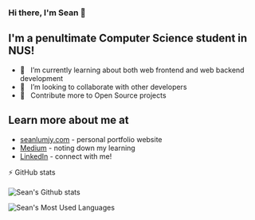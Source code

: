 ### Hi there, I'm Sean 👋

## I'm a penultimate Computer Science student in NUS!

- 🌱 &nbsp;&nbsp;I’m currently learning about both web frontend and web backend development
- 🔭 &nbsp;&nbsp;I’m looking to collaborate with other developers
- 🥅 &nbsp;&nbsp;Contribute more to Open Source projects

## Learn more about me at

- [seanlumjy.com](https://www.seanlumjy.com/) - personal portfolio website
- [Medium](https://medium.com/@seanlumjy) - noting down my learning
- [LinkedIn](https://www.linkedin.com/in/jyjy98/) - connect with me!


:zap: GitHub stats <br/> <br/>
  <img alt="Sean's Github stats" src="https://github-readme-stats.vercel.app/api?username=seanjyjy&show_icons=true&theme=material-palenight&count_private=true" /> <br/>
  <div><img alt="Sean's Most Used Languages" src="https://github-readme-stats.vercel.app/api/top-langs/?username=seanjyjy&langs_count=6&exclude_repo=MemorizeTutorial,Snake-Game" /></div>

<!-- [website]: <my website> -->

[medium]: https://medium.com/@seanlumjy
[linkedin]: https://www.linkedin.com/in/jyjy98/
